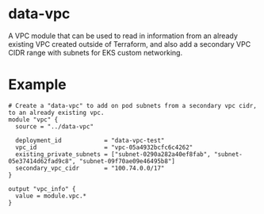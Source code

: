 # data-vpc

A VPC module that can be used to read in information from an already existing VPC created outside of Terraform, and also add a secondary VPC CIDR range with subnets for EKS custom networking.

# Example

```
# Create a "data-vpc" to add on pod subnets from a secondary vpc cidr, to an already existing vpc.
module "vpc" {
  source = "../data-vpc"

  deployment_id            = "data-vpc-test"
  vpc_id                   = "vpc-05a4932bcfc6c4262"
  existing_private_subnets = ["subnet-0290a282a40ef8fab", "subnet-05e37414d62fad9c8", "subnet-09f70ae09e46495b8"]
  secondary_vpc_cidr       = "100.74.0.0/17"
}

output "vpc_info" {
  value = module.vpc.*
}
```